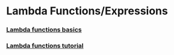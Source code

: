 # Lambda Functions/Expressions

### [Lambda functions basics](./Lambda_Expressions_basics.md)  

### [Lambda functions tutorial](./Lambda_Expressions.pdf)
